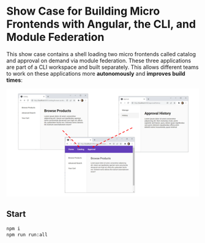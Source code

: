 # Show Case for Building Micro Frontends with Angular, the CLI, and Module Federation

This show case contains a shell loading two micro frontends called catalog and approval on demand via module federation. These three applications are part of a CLI workspace and built separately. This allows different teams to work on these applications more **autonomously** and **improves build times**:

![Shell loading separately built and deployed Micro Frontends on demand](docs/overview.png)

## Start

```
npm i
npm run run:all
```